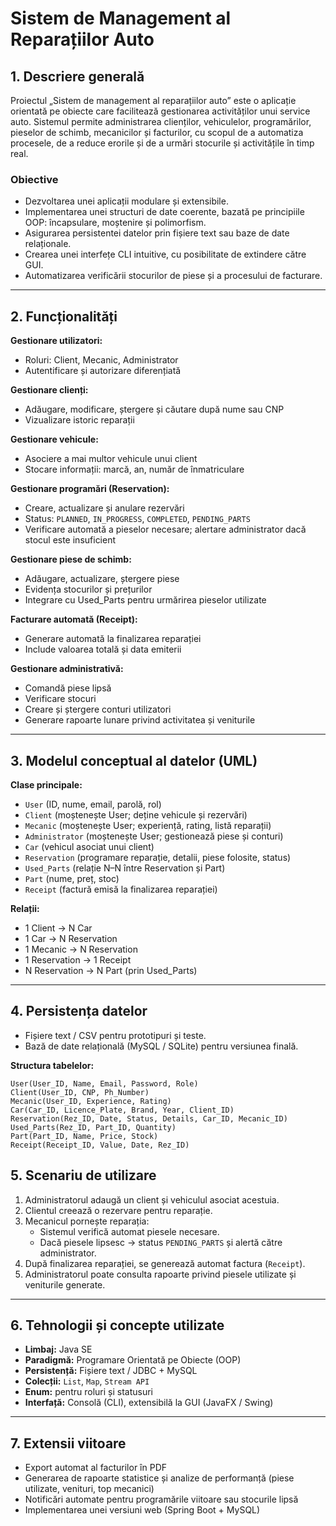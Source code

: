 # Sistem de Management al Reparațiilor Auto

## 1. Descriere generală

Proiectul „Sistem de management al reparațiilor auto” este o aplicație orientată pe obiecte care facilitează gestionarea activităților unui service auto. Sistemul permite administrarea clienților, vehiculelor, programărilor, pieselor de schimb, mecanicilor și facturilor, cu scopul de a automatiza procesele, de a reduce erorile și de a urmări stocurile și activitățile în timp real.

### Obiective
- Dezvoltarea unei aplicații modulare și extensibile.  
- Implementarea unei structuri de date coerente, bazată pe principiile OOP: încapsulare, moștenire și polimorfism.  
- Asigurarea persistentei datelor prin fișiere text sau baze de date relaționale.  
- Crearea unei interfețe CLI intuitive, cu posibilitate de extindere către GUI.  
- Automatizarea verificării stocurilor de piese și a procesului de facturare.

---

## 2. Funcționalități

**Gestionare utilizatori:**  
- Roluri: Client, Mecanic, Administrator  
- Autentificare și autorizare diferențiată  

**Gestionare clienți:**  
- Adăugare, modificare, ștergere și căutare după nume sau CNP  
- Vizualizare istoric reparații  

**Gestionare vehicule:**  
- Asociere a mai multor vehicule unui client  
- Stocare informații: marcă, an, număr de înmatriculare  

**Gestionare programări (Reservation):**  
- Creare, actualizare și anulare rezervări  
- Status: `PLANNED`, `IN_PROGRESS`, `COMPLETED`, `PENDING_PARTS`  
- Verificare automată a pieselor necesare; alertare administrator dacă stocul este insuficient  

**Gestionare piese de schimb:**  
- Adăugare, actualizare, ștergere piese  
- Evidența stocurilor și prețurilor  
- Integrare cu Used_Parts pentru urmărirea pieselor utilizate  

**Facturare automată (Receipt):**  
- Generare automată la finalizarea reparației  
- Include valoarea totală și data emiterii  

**Gestionare administrativă:**  
- Comandă piese lipsă  
- Verificare stocuri  
- Creare și ștergere conturi utilizatori  
- Generare rapoarte lunare privind activitatea și veniturile  

---

## 3. Modelul conceptual al datelor (UML)

**Clase principale:**  
- `User` (ID, nume, email, parolă, rol)  
- `Client` (moștenește User; deține vehicule și rezervări)  
- `Mecanic` (moștenește User; experiență, rating, listă reparații)  
- `Administrator` (moștenește User; gestionează piese și conturi)  
- `Car` (vehicul asociat unui client)  
- `Reservation` (programare reparație, detalii, piese folosite, status)  
- `Used_Parts` (relație N–N între Reservation și Part)  
- `Part` (nume, preț, stoc)  
- `Receipt` (factură emisă la finalizarea reparației)

**Relații:**  
- 1 Client → N Car  
- 1 Car → N Reservation  
- 1 Mecanic → N Reservation  
- 1 Reservation → 1 Receipt  
- N Reservation → N Part (prin Used_Parts)  

---

## 4. Persistența datelor

- Fișiere text / CSV pentru prototipuri și teste.  
- Bază de date relațională (MySQL / SQLite) pentru versiunea finală.  

**Structura tabelelor:**  
```text
User(User_ID, Name, Email, Password, Role)
Client(User_ID, CNP, Ph_Number)
Mecanic(User_ID, Experience, Rating)
Car(Car_ID, Licence_Plate, Brand, Year, Client_ID)
Reservation(Rez_ID, Date, Status, Details, Car_ID, Mecanic_ID)
Used_Parts(Rez_ID, Part_ID, Quantity)
Part(Part_ID, Name, Price, Stock)
Receipt(Receipt_ID, Value, Date, Rez_ID)
```
## 5. Scenariu de utilizare

1. Administratorul adaugă un client și vehiculul asociat acestuia.  
2. Clientul creează o rezervare pentru reparație.  
3. Mecanicul pornește reparația:  
   - Sistemul verifică automat piesele necesare.  
   - Dacă piesele lipsesc → status `PENDING_PARTS` și alertă către administrator.  
4. După finalizarea reparației, se generează automat factura (`Receipt`).  
5. Administratorul poate consulta rapoarte privind piesele utilizate și veniturile generate.

---

## 6. Tehnologii și concepte utilizate

- **Limbaj:** Java SE  
- **Paradigmă:** Programare Orientată pe Obiecte (OOP)  
- **Persistență:** Fișiere text / JDBC + MySQL  
- **Colecții:** `List`, `Map`, `Stream API`  
- **Enum:** pentru roluri și statusuri  
- **Interfață:** Consolă (CLI), extensibilă la GUI (JavaFX / Swing)  

---

## 7. Extensii viitoare

- Export automat al facturilor în PDF  
- Generarea de rapoarte statistice și analize de performanță (piese utilizate, venituri, top mecanici)  
- Notificări automate pentru programările viitoare sau stocurile lipsă  
- Implementarea unei versiuni web (Spring Boot + MySQL)  

